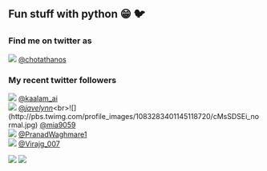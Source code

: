 
## Fun stuff with python 😁 🐦 
 ### Find me on twitter as 
 ![](http://pbs.twimg.com/profile_images/1342377555756609536/H62Er1qs_normal.jpg) [@chotathanos](https://twitter.com/chotathanos)<br> 
 ### My recent twitter followers 
 ![](http://pbs.twimg.com/profile_images/1000078200448471040/--7LhXZP_normal.jpg) [@kaalam_ai](https://twitter.com/kaalam_ai)<br>![](http://pbs.twimg.com/profile_images/1270808573136822272/ErTPULYY_normal.png) [@_javelynn_](https://twitter.com/_javelynn_)<br>![](http://pbs.twimg.com/profile_images/1083283401145118720/cMsSDSEi_normal.jpg) [@mia9059](https://twitter.com/mia9059)<br>![](http://pbs.twimg.com/profile_images/1289175853692153858/9Grbc5uo_normal.jpg) [@PranadWaghmare1](https://twitter.com/PranadWaghmare1)<br>![](http://pbs.twimg.com/profile_images/1255385575525359617/s3yPrsG2_normal.jpg) [@Virajg_007](https://twitter.com/Virajg_007)<br> 

![](https://visitor-badge.laobi.icu/badge?page_id=ponder2000)
![](https://img.shields.io/github/followers/ponder2000?label=Followers&style=social)